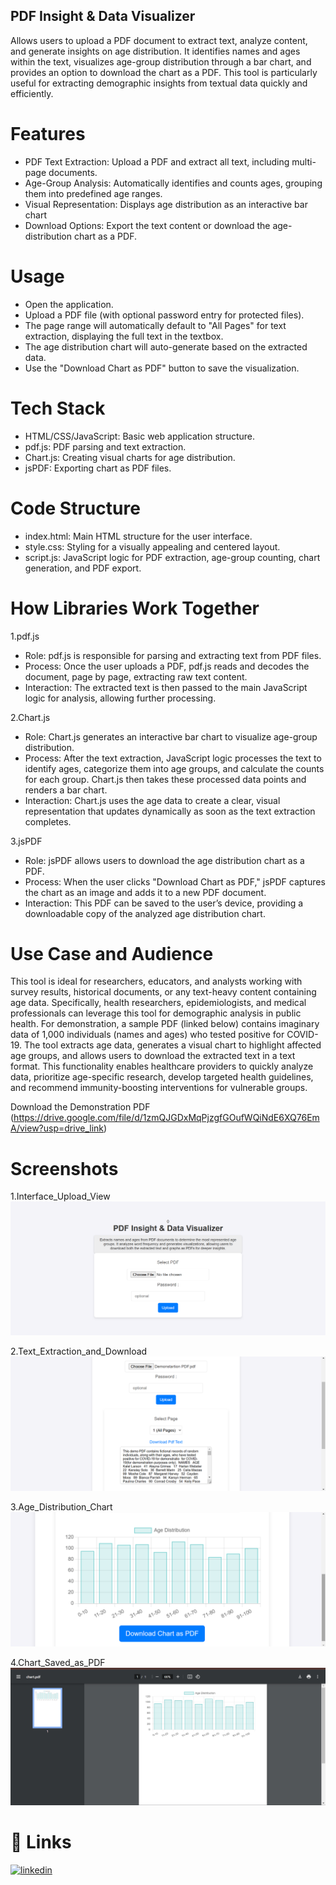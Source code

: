 ## PDF Insight & Data Visualizer

Allows users to upload a PDF document to extract text, analyze content, and generate insights on age distribution. It identifies names and ages within the text, visualizes age-group distribution through a bar chart, and provides an option to download the chart as a PDF. This tool is particularly useful for extracting demographic insights from textual data quickly and efficiently.


# Features

- PDF Text Extraction: Upload a PDF and extract all text, including multi-page documents.
- Age-Group Analysis: Automatically identifies and counts ages, grouping them into predefined age ranges.
- Visual Representation: Displays age distribution as an interactive bar chart
- Download Options: Export the text content or download the age-distribution chart as a PDF.


# Usage

* Open the application.
* Upload a PDF file (with optional password entry for protected files).
* The page range will automatically default to "All Pages" for text extraction, displaying the full text in the textbox.
* The age distribution chart will auto-generate based on the extracted data.
* Use the "Download Chart as PDF" button to save the visualization.


# Tech Stack

* HTML/CSS/JavaScript: Basic web application structure.
* pdf.js: PDF parsing and text extraction.
* Chart.js: Creating visual charts for age distribution.
* jsPDF: Exporting chart as PDF files.


# Code Structure

* index.html: Main HTML structure for the user interface.
* style.css: Styling for a visually appealing and centered layout.
* script.js: JavaScript logic for PDF extraction, age-group counting, chart generation, and PDF export.
# How Libraries Work Together

  1.pdf.js
* Role: pdf.js is responsible for parsing and extracting text from PDF files.
* Process: Once the user uploads a PDF, pdf.js reads and decodes the document, page by page, extracting raw text content.
* Interaction: The extracted text is then passed to the main JavaScript logic for analysis, allowing further processing.

2.Chart.js
* Role: Chart.js generates an interactive bar chart to visualize age-group distribution.
* Process: After the text extraction, JavaScript logic processes the text to identify ages, categorize them into age groups, and calculate the counts for each group. Chart.js then takes these processed data points and renders a bar chart.
* Interaction: Chart.js uses the age data to create a clear, visual representation that updates dynamically as soon as the text extraction completes.

3.jsPDF
* Role: jsPDF allows users to download the age distribution chart as a PDF.
* Process: When the user clicks "Download Chart as PDF," jsPDF captures the chart as an image and adds it to a new PDF document.
* Interaction: This PDF can be saved to the user’s device, providing a downloadable copy of the analyzed age distribution chart.

# Use Case and Audience

This tool is ideal for researchers, educators, and analysts working with survey results, historical documents, or any text-heavy content containing age data. Specifically, health researchers, epidemiologists, and medical professionals can leverage this tool for demographic analysis in public health. For demonstration, a sample PDF (linked below) contains imaginary data of 1,000 individuals (names and ages) who tested positive for COVID-19. The tool extracts age data, generates a visual chart to highlight affected age groups, and allows users to download the extracted text in a text format. This functionality enables healthcare providers to quickly analyze data, prioritize age-specific research, develop targeted health guidelines, and recommend immunity-boosting interventions for vulnerable groups.

Download the Demonstration PDF (https://drive.google.com/file/d/1zmQJGDxMqPjzgfGOufWQiNdE6XQ76EmA/view?usp=drive_link)

# Screenshots

1.Interface_Upload_View ![Interface_Upload_View](https://github.com/RahulRouchanGogoi/PDF-Insight-Data-Visualizer/blob/main/Interface_Upload_View.png)

2.Text_Extraction_and_Download ![Text_Extraction_and_Download](https://github.com/RahulRouchanGogoi/PDF-Insight-Data-Visualizer/blob/main/Text_Extraction_and_Download.png)

3.Age_Distribution_Chart ![Age_Distribution_Chart](https://github.com/RahulRouchanGogoi/PDF-Insight-Data-Visualizer/blob/main/Age_Distribution_Chart.png)

4.Chart_Saved_as_PDF ![Chart_Saved_as_PDF](https://github.com/RahulRouchanGogoi/PDF-Insight-Data-Visualizer/blob/main/Chart_Saved_as_PDF.png)



# 🔗 Links

[![linkedin](https://img.shields.io/badge/linkedin-0A66C2?style=for-the-badge&logo=linkedin&logoColor=white)](https://www.linkedin.com/in/rahul-rouchan-gogoi-04072001r)

